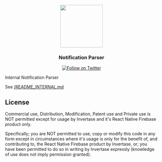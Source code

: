 <p align="center">
  <a href="https://invertase.io">
    <img width="140px" src="https://static.invertase.io/assets/invertase-logo.png"><br/>
  </a>
  <h3 align="center">Notification Parser</h3>
</p>

<p align="center">
 <a href="https://twitter.com/invertaseio"><img src="https://img.shields.io/twitter/follow/invertaseio.svg?style=social&label=Follow" alt="Follow on Twitter"></a>
</p>

Internal Notification Parser

See [/README_INTERNAL.md](/README_INTERNAL.md)

## License

Commercial use, Distribution, Modification, Patent use and Private use is NOT permitted except for usage by
Invertase and it's React Native Firebase product only.

Specifically; you are NOT permitted to use, copy or modify this code in any form except in circumstances where it's usage is only for
the benefit of, and contributing to, the React Native Firebase product by Invertase, or; you have been permitted to do
so in writing by Invertase expressly (knowledge of use does not imply permission granted).

